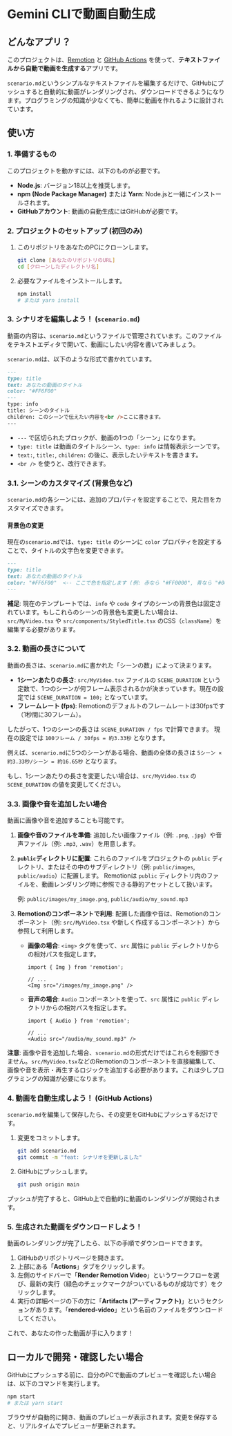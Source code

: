 # Gemini CLIで動画自動生成

## どんなアプリ？

このプロジェクトは、[Remotion](https://www.remotion.dev/) と [GitHub Actions](https://docs.github.com/ja/actions) を使って、**テキストファイルから自動で動画を生成する**アプリです。

`scenario.md`というシンプルなテキストファイルを編集するだけで、GitHubにプッシュすると自動的に動画がレンダリングされ、ダウンロードできるようになります。プログラミングの知識が少なくても、簡単に動画を作れるように設計されています。

## 使い方

### 1. 準備するもの

このプロジェクトを動かすには、以下のものが必要です。

*   **Node.js**: バージョン18以上を推奨します。
*   **npm (Node Package Manager)** または **Yarn**: Node.jsと一緒にインストールされます。
*   **GitHubアカウント**: 動画の自動生成にはGitHubが必要です。

### 2. プロジェクトのセットアップ (初回のみ)

1.  このリポジトリをあなたのPCにクローンします。
    ```bash
    git clone [あなたのリポジトリのURL]
    cd [クローンしたディレクトリ名]
    ```
2.  必要なファイルをインストールします。
    ```bash
    npm install
    # または yarn install
    ```

### 3. シナリオを編集しよう！ (`scenario.md`)

動画の内容は、`scenario.md`というファイルで管理されています。このファイルをテキストエディタで開いて、動画にしたい内容を書いてみましょう。

`scenario.md`は、以下のような形式で書かれています。

```markdown
---
type: title
text: あなたの動画のタイトル
color: "#FF6F00"
---
type: info
title: シーンのタイトル
children: このシーンで伝えたい内容を<br />ここに書きます。
---
```

*   `---` で区切られたブロックが、動画の1つの「シーン」になります。
*   `type: title` は動画のタイトルシーン、`type: info` は情報表示シーンです。
*   `text:`, `title:`, `children:` の後に、表示したいテキストを書きます。
*   `<br />` を使うと、改行できます。

### 3.1. シーンのカスタマイズ (背景色など)

`scenario.md`の各シーンには、追加のプロパティを設定することで、見た目をカスタマイズできます。

#### 背景色の変更

現在の`scenario.md`では、`type: title` のシーンに `color` プロパティを設定することで、タイトルの文字色を変更できます。

```markdown
---
type: title
text: あなたの動画のタイトル
color: "#FF6F00"  <-- ここで色を指定します (例: 赤なら "#FF0000", 青なら "#0000FF")
---
```

**補足**: 現在のテンプレートでは、`info` や `code` タイプのシーンの背景色は固定されています。もしこれらのシーンの背景色も変更したい場合は、`src/MyVideo.tsx` や `src/components/StyledTitle.tsx` のCSS（`className`）を編集する必要があります。

### 3.2. 動画の長さについて

動画の長さは、`scenario.md`に書かれた「シーンの数」によって決まります。

*   **1シーンあたりの長さ**: `src/MyVideo.tsx` ファイルの `SCENE_DURATION` という定数で、1つのシーンが何フレーム表示されるかが決まっています。現在の設定では `SCENE_DURATION = 100;` となっています。
*   **フレームレート (fps)**: Remotionのデフォルトのフレームレートは30fpsです（1秒間に30フレーム）。

したがって、1つのシーンの長さは `SCENE_DURATION / fps` で計算できます。
現在の設定では `100フレーム / 30fps = 約3.33秒` となります。

例えば、`scenario.md`に5つのシーンがある場合、動画の全体の長さは `5シーン × 約3.33秒/シーン = 約16.65秒` となります。

もし、1シーンあたりの長さを変更したい場合は、`src/MyVideo.tsx` の `SCENE_DURATION` の値を変更してください。

### 3.3. 画像や音を追加したい場合

動画に画像や音を追加することも可能です。

1.  **画像や音のファイルを準備**:
    追加したい画像ファイル（例: `.png`, `.jpg`）や音声ファイル（例: `.mp3`, `.wav`）を用意します。

2.  **`public`ディレクトリに配置**:
    これらのファイルをプロジェクトの `public` ディレクトリ、またはその中のサブディレクトリ（例: `public/images`, `public/audio`）に配置します。
    Remotionは `public` ディレクトリ内のファイルを、動画レンダリング時に参照できる静的アセットとして扱います。

    例: `public/images/my_image.png`, `public/audio/my_sound.mp3`

3.  **Remotionのコンポーネントで利用**:
    配置した画像や音は、Remotionのコンポーネント（例: `src/MyVideo.tsx` や新しく作成するコンポーネント）から参照して利用します。

    *   **画像の場合**: `<img>` タグを使って、`src` 属性に `public` ディレクトリからの相対パスを指定します。
        ```tsx
        import { Img } from 'remotion';

        // ...
        <Img src="/images/my_image.png" />
        ```
    *   **音声の場合**: `Audio` コンポーネントを使って、`src` 属性に `public` ディレクトリからの相対パスを指定します。
        ```tsx	sx
        import { Audio } from 'remotion';

        // ...
        <Audio src="/audio/my_sound.mp3" />
        ```

**注意**: 画像や音を追加した場合、`scenario.md`の形式だけではこれらを制御できません。`src/MyVideo.tsx`などのRemotionのコンポーネントを直接編集して、画像や音を表示・再生するロジックを追加する必要があります。これは少しプログラミングの知識が必要になります。

### 4. 動画を自動生成しよう！ (GitHub Actions)

`scenario.md`を編集して保存したら、その変更をGitHubにプッシュするだけです。

1.  変更をコミットします。
    ```bash
    git add scenario.md
    git commit -m "feat: シナリオを更新しました"
    ```
2.  GitHubにプッシュします。
    ```bash
    git push origin main
    ```

プッシュが完了すると、GitHub上で自動的に動画のレンダリングが開始されます。

### 5. 生成された動画をダウンロードしよう！

動画のレンダリングが完了したら、以下の手順でダウンロードできます。

1.  GitHubのリポジトリページを開きます。
2.  上部にある「**Actions**」タブをクリックします。
3.  左側のサイドバーで「**Render Remotion Video**」というワークフローを選び、最新の実行（緑色のチェックマークがついているものが成功です）をクリックします。
4.  実行の詳細ページの下の方に「**Artifacts (アーティファクト)**」というセクションがあります。「**rendered-video**」という名前のファイルをダウンロードしてください。

これで、あなたの作った動画が手に入ります！

## ローカルで開発・確認したい場合

GitHubにプッシュする前に、自分のPCで動画のプレビューを確認したい場合は、以下のコマンドを実行します。

```bash
npm start
# または yarn start
```

ブラウザが自動的に開き、動画のプレビューが表示されます。変更を保存すると、リアルタイムでプレビューが更新されます。